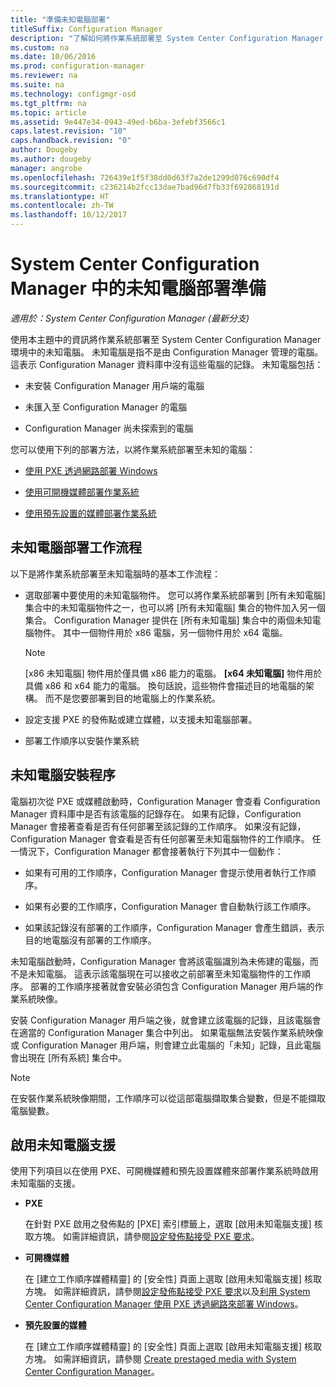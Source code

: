 ```yaml
---
title: "準備未知電腦部署"
titleSuffix: Configuration Manager
description: "了解如何將作業系統部署至 System Center Configuration Manager 環境中不是由 Configuration Manager 管理的電腦。"
ms.custom: na
ms.date: 10/06/2016
ms.prod: configuration-manager
ms.reviewer: na
ms.suite: na
ms.technology: configmgr-osd
ms.tgt_pltfrm: na
ms.topic: article
ms.assetid: 9e447e34-0943-49ed-b6ba-3efebf3566c1
caps.latest.revision: "10"
caps.handback.revision: "0"
author: Dougeby
ms.author: dougeby
manager: angrobe
ms.openlocfilehash: 726439e1f5f38dd0d63f7a2de1299d076c690df4
ms.sourcegitcommit: c236214b2fcc13dae7bad96d7fb33f692868191d
ms.translationtype: HT
ms.contentlocale: zh-TW
ms.lasthandoff: 10/12/2017
---
```

# <a name="prepare-for-unknown-computer-deployments-in-system-center-configuration-manager"></a>System Center Configuration Manager 中的未知電腦部署準備

*適用於：System Center Configuration Manager (最新分支)*

使用本主題中的資訊將作業系統部署至 System Center Configuration Manager 環境中的未知電腦。 未知電腦是指不是由 Configuration Manager 管理的電腦。 這表示 Configuration Manager 資料庫中沒有這些電腦的記錄。 未知電腦包括：  

-   未安裝 Configuration Manager 用戶端的電腦  

-   未匯入至 Configuration Manager 的電腦  

-   Configuration Manager 尚未探索到的電腦  

 您可以使用下列的部署方法，以將作業系統部署至未知的電腦：  

-   [使用 PXE 透過網路部署 Windows](../deploy-use/use-pxe-to-deploy-windows-over-the-network.md)  

-   [使用可開機媒體部署作業系統](../deploy-use/create-bootable-media.md)  

-   [使用預先設置的媒體部署作業系統](../deploy-use/create-prestaged-media.md)  

## <a name="unknown-computer-deployment-workflow"></a>未知電腦部署工作流程  
 以下是將作業系統部署至未知電腦時的基本工作流程：  

-   選取部署中要使用的未知電腦物件。 您可以將作業系統部署到 [所有未知電腦]  集合中的未知電腦物件之一，也可以將 [所有未知電腦]  集合的物件加入另一個集合。 Configuration Manager 提供在 [所有未知電腦] 集合中的兩個未知電腦物件。 其中一個物件用於 x86 電腦，另一個物件用於 x64 電腦。  

    > [!NOTE]  
    >  [x86 未知電腦]  物件用於僅具備 x86 能力的電腦。 **[x64 未知電腦]** 物件用於具備 x86 和 x64 能力的電腦。 換句話說，這些物件會描述目的地電腦的架構。 而不是您要部署到目的地電腦上的作業系統。  

-   設定支援 PXE 的發佈點或建立媒體，以支援未知電腦部署。  

-   部署工作順序以安裝作業系統  

## <a name="unknown-computer-installation-process"></a>未知電腦安裝程序  
 電腦初次從 PXE 或媒體啟動時，Configuration Manager 會查看 Configuration Manager 資料庫中是否有該電腦的記錄存在。 如果有記錄，Configuration Manager 會接著查看是否有任何部署至該記錄的工作順序。 如果沒有記錄，Configuration Manager 會查看是否有任何部署至未知電腦物件的工作順序。 任一情況下，Configuration Manager 都會接著執行下列其中一個動作：  

-   如果有可用的工作順序，Configuration Manager 會提示使用者執行工作順序。  

-   如果有必要的工作順序，Configuration Manager 會自動執行該工作順序。  

-   如果該記錄沒有部署的工作順序，Configuration Manager 會產生錯誤，表示目的地電腦沒有部署的工作順序。  

 未知電腦啟動時，Configuration Manager 會將該電腦識別為未佈建的電腦，而不是未知電腦。 這表示該電腦現在可以接收之前部署至未知電腦物件的工作順序。 部署的工作順序接著就會安裝必須包含 Configuration Manager 用戶端的作業系統映像。  

 安裝 Configuration Manager 用戶端之後，就會建立該電腦的記錄，且該電腦會在適當的 Configuration Manager 集合中列出。 如果電腦無法安裝作業系統映像或 Configuration Manager 用戶端，則會建立此電腦的「未知」記錄，且此電腦會出現在 [所有系統] 集合中。  

> [!NOTE]  
>  在安裝作業系統映像期間，工作順序可以從這部電腦擷取集合變數，但是不能擷取電腦變數。  

##  <a name="BKMK_EnablingUnknown"></a> 啟用未知電腦支援  
 使用下列項目以在使用 PXE、可開機媒體和預先設置媒體來部署作業系統時啟用未知電腦的支援。  

-   **PXE**  

     在針對 PXE 啟用之發佈點的 [PXE]  索引標籤上，選取 [啟用未知電腦支援]  核取方塊。 如需詳細資訊，請參閱[設定發佈點接受 PXE 要求](prepare-site-system-roles-for-operating-system-deployments.md#BKMK_PXEDistributionPoint)。  

-   **可開機媒體**  

     在 [建立工作順序媒體精靈] 的 [安全性]  頁面上選取 [啟用未知電腦支援]  核取方塊。 如需詳細資訊，請參閱[設定發佈點接受 PXE 要求](prepare-site-system-roles-for-operating-system-deployments.md#BKMK_PXEDistributionPoint)以及[利用 System Center Configuration Manager 使用 PXE 透過網路來部署 Windows](../deploy-use/use-pxe-to-deploy-windows-over-the-network.md)。  

-   **預先設置的媒體**  

     在 [建立工作順序媒體精靈] 的 [安全性]  頁面上選取 [啟用未知電腦支援]  核取方塊。 如需詳細資訊，請參閱 [Create prestaged media with System Center Configuration Manager](../deploy-use/create-prestaged-media.md)。  
